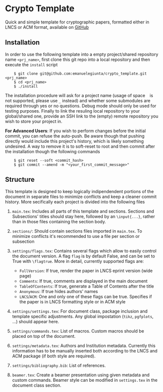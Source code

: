 # Crypto Template
Quick and simple template for cryptographic papers, formatted either in LNCS or ACM format, available on [GitHub](https://github.com/emanuelegiunta/crypto_template)

## Installation
In order to use the following template into a empty project/shared repository name `<prj_name>`, first clone this git repo into a local repository and then execute the `install` script
```
    $ git clone git@github.com:emanuelegiunta/crypto_template.git <prj_name>
    $ cd <prj_name>
    $ ./install
```
The installation procedure will ask for a project name (usage of space ` ` is not supported, please use `_` instead) and whether some submodules are required through yes or no questions. Debug mode should only be used for testing purposes.
Finally to link the resuling local repository to your global/shared one, provide an SSH link to the (empty) remote repository you wish to store your project in.

**For Advanced Users**: If you wish to perform changes before the initial commit, you can refuse the auto-push. Be aware though that pushing directly would include this project's history, which is likely something undesired. A way to remove it is to soft-reset to root and then commit after the installation though the following commands
```
    $ git reset --soft <commit_hash>
    $ git commit --amend -m "<your_first_commit_message>"
```

## Structure
This template is designed to keep logically indipendendent portions of the document in separate files to minimize conflicts and keep a cleaner commit history. More secifically each project is divided into the following files

1. `main.tex`: Includes all parts of this template and sections. Sections and Subsections' titles should stay here, followed by an `\input{...}`, rather than in those files containing the section body.

2. `sections/`: Should contain sections files imported in `main.tex`. To minimize conflicts it's recommended to use a file per section or subsection

3. `settings/flags.tex`: Contains several flags which allow to easily control the document version. A flag `flag` is by default False, and can be set to True with `\flagtrue`. More in detail, currently supported flags are:
    - `FullVersion`: If true, render the paper in LNCS eprint version (wide page)
    - `Comments`: If true, comments are displayed in the main document
    - `TableOfContents`: If true, generate a Table of Contents after the title
    - `Anonymous`: If true hides authors' names
    - `LNCS`/`ACM`: One and only one of these flags can be true. Specifies if the paper is in LNCS formatting style or in ACM style

4. `settings/settings.tex`: For document class, package inclusion and template specific adjustments. Any global impostation (`tikz`, `pgfplots`, ...) should appear here.

5. `settings/commands.tex`: List of macros. Custom macros should be placed on top of the document.

6. `settings/metadata.tex`: Authors and Institution metadata. Currently this information has to be manually inserted both according to the LNCS and ACM package (if both style are required).

7. `settings/bibliography.bib`: List of references.

8. `beamer.tex`: Create a beamer presentation using given metadata and custom commands. Beamer style can be modified in `settings.tex` in the document class section.